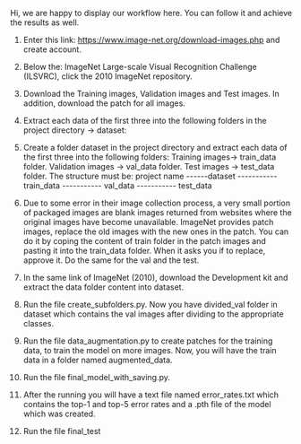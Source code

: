 Hi, we are happy to display our workflow here. 
You can follow it and achieve the results as well.


1.	Enter this link: https://www.image-net.org/download-images.php and create account. 
2.	Below the: ImageNet Large-scale Visual Recognition Challenge (ILSVRC),
click the 2010 ImageNet repository.
3.	Download the Training images, Validation images and Test images.
In addition, download the patch for all images.
4.	Extract each data of the first three into the following folders in the project directory -> dataset:
5.	Create a folder dataset in the project directory and extract each data of the first three into the following folders:
Training images-> train_data folder.
Validation images -> val_data folder.
Test images -> test_data folder.
The structure must be:
project name
------dataset
----------- train_data
----------- val_data
----------- test_data

6.	Due to some error in their image collection process, a very small portion of packaged images are blank images returned from websites where the original images have become unavailable. 
ImageNet provides patch images, replace the old images with the new ones in the patch.
You can do it by coping the content of train folder in the patch images and pasting it into the train_data folder. When it asks you if to replace, approve it.
Do the same for the val and the test.
7.	In the same link of ImageNet (2010), download the Development kit and extract the data folder content into dataset.
8.	Run the file create_subfolders.py. Now you have divided_val folder in dataset which contains the val images after dividing to the appropriate classes.
9.	Run the file data_augmentation.py to create patches for the training data, to train the model on more images. Now, you will have the train data in a folder named augmented_data.
10.	Run the file final_model_with_saving.py. 
11.	After the running you will have a text file named error_rates.txt which contains the top-1 and top-5 error rates and a .pth file of the model which was created.
12.	Run the file final_test

